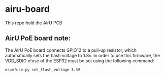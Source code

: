 # airu-board

This repo hold the AirU PCB


## AirU PoE board note:
The AirU PoE board connects GPIO12 to a pull-up resistor, which automatically sets the flash voltage to 1.8v. In order to use this firmware, the VDD_SDIO efuse of the ESP32 must be set using the following command:
```
espefuse.py set_flash_voltage 3.3V
```
